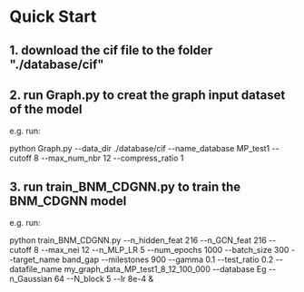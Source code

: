 # Quick Start

## 1. download the cif file to the folder "./database/cif"

## 2. run Graph.py to creat the graph input dataset of the model

e.g. run:

python Graph.py --data_dir ./database/cif --name_database MP_test1 --cutoff 8 --max_num_nbr 12 --compress_ratio 1

## 3. run train_BNM_CDGNN.py to train the BNM_CDGNN model

  e.g. run:  
  
python train_BNM_CDGNN.py --n_hidden_feat 216 --n_GCN_feat 216 --cutoff 8 --max_nei 12 --n_MLP_LR 5 --num_epochs 1000 --batch_size 300 --target_name band_gap --milestones 900 --gamma 0.1 --test_ratio 0.2 --datafile_name my_graph_data_MP_test1_8_12_100_000 --database Eg --n_Gaussian 64 --N_block 5 --lr 8e-4 &

